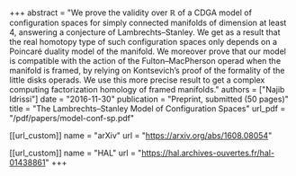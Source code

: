 +++
abstract = "We prove the validity over ℝ of a CDGA model of configuration spaces for simply connected manifolds of dimension at least 4, answering a conjecture of Lambrechts–Stanley. We get as a result that the real homotopy type of such configuration spaces only depends on a Poincaré duality model of the manifold. We moreover prove that our model is compatible with the action of the Fulton–MacPherson operad when the manifold is framed, by relying on Kontsevich’s proof of the formality of the little disks operads. We use this more precise result to get a complex computing factorization homology of framed manifolds."
authors = ["Najib Idrissi"]
date = "2016-11-30"
publication = "Preprint, submitted (50 pages)"
title = "The Lambrechts–Stanley Model of Configuration Spaces"
url_pdf = "/pdf/papers/model-conf-sp.pdf"

[[url_custom]]
name = "arXiv"
url = "https://arxiv.org/abs/1608.08054"

[[url_custom]]
name = "HAL"
url = "https://hal.archives-ouvertes.fr/hal-01438861"
+++
